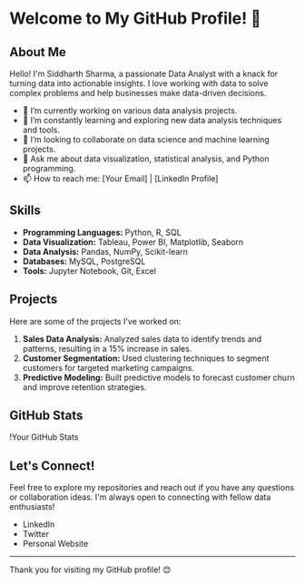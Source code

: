 # Welcome to My GitHub Profile! 👋

## About Me

Hello! I'm Siddharth Sharma, a passionate Data Analyst with a knack for turning data into actionable insights. I love working with data to solve complex problems and help businesses make data-driven decisions.

- 🔭 I’m currently working on various data analysis projects.
- 🌱 I’m constantly learning and exploring new data analysis techniques and tools.
- 👯 I’m looking to collaborate on data science and machine learning projects.
- 💬 Ask me about data visualization, statistical analysis, and Python programming.
- 📫 How to reach me: [Your Email] | [LinkedIn Profile]

## Skills

- **Programming Languages:** Python, R, SQL
- **Data Visualization:** Tableau, Power BI, Matplotlib, Seaborn
- **Data Analysis:** Pandas, NumPy, Scikit-learn
- **Databases:** MySQL, PostgreSQL
- **Tools:** Jupyter Notebook, Git, Excel

## Projects

Here are some of the projects I've worked on:

1. **Sales Data Analysis:** Analyzed sales data to identify trends and patterns, resulting in a 15% increase in sales.
2. **Customer Segmentation:** Used clustering techniques to segment customers for targeted marketing campaigns.
3. **Predictive Modeling:** Built predictive models to forecast customer churn and improve retention strategies.

## GitHub Stats

!Your GitHub Stats

## Let's Connect!

Feel free to explore my repositories and reach out if you have any questions or collaboration ideas. I'm always open to connecting with fellow data enthusiasts!

- LinkedIn
- Twitter
- Personal Website

---

Thank you for visiting my GitHub profile! 😊

<!--
**Stea1thyOut1aw/Stea1thyOut1aw** is a ✨ _special_ ✨ repository because its `README.md` (this file) appears on your GitHub profile.

Here are some ideas to get you started:

- 🔭 I’m currently working on ...
- 🌱 I’m currently learning ...
- 👯 I’m looking to collaborate on ...
- 🤔 I’m looking for help with ...
- 💬 Ask me about ...
- 📫 How to reach me: ...
- 😄 Pronouns: ...
- ⚡ Fun fact: ...
-->
